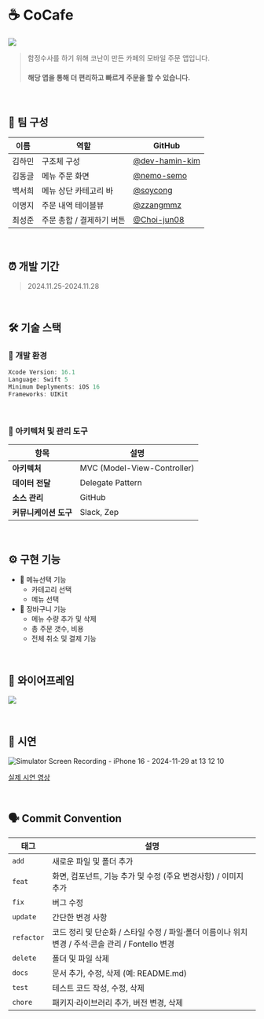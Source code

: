 # ☕️ CoCafe
![](https://velog.velcdn.com/images/soycong/post/6aac0ceb-0dad-405a-bfd9-8ea5b8fd22bd/image.png)

> 함정수사를 하기 위해 코난이 만든 카페의 모바일 주문 앱입니다.
> #### 해당 앱을 통해 더 편리하고 빠르게 주문을 할 수 있습니다.

<br>

## 👥 팀 구성

| 이름      | 역할       | GitHub                           |
| -------- | -------- | --------------------------------- |
| 김하민   | 구조체 구성 | [@dev-hamin-kim](https://github.com/dev-hamin-kim) |
| 김동글   | 메뉴 주문 화면 | [@nemo-semo](https://github.com/nemo-semo) |
| 백서희   | 메뉴 상단 카테고리 바 | [@soycong](https://github.com/soycong) |
| 이명지   | 주문 내역 테이블뷰 | [@zzangmmz](https://github.com/zzangmmz) |
| 최성준   | 주문 총합 / 결제하기 버튼 | [@Choi-jun08](https://github.com/Choi-jun08) |

<br>

## ⏰ 개발 기간
> 2024.11.25-2024.11.28

<br>

## 🛠️ 기술 스택

### 🍎 개발 환경
```  swift
Xcode Version: 16.1
Language: Swift 5
Minimum Deplyments: iOS 16
Frameworks: UIKit
```

<br>

### 📐 아키텍처 및 관리 도구

| **항목**              | **설명**                      |
|----------------------|-------------------------------|
| **아키텍처**           | MVC (Model-View-Controller)   |
| **데이터 전달**        | Delegate Pattern              |
| **소스 관리**          | GitHub                        |
| **커뮤니케이션 도구**  | Slack, Zep                    |

<br>

## ⚙️ 구현 기능
- 🧾 메뉴선택 기능
  - 카테고리 선택
  - 메뉴 선택
- 🛒 장바구니 기능
  - 메뉴 수량 추가 및 삭제
  - 총 주문 갯수, 비용
  - 전체 취소 및 결제 기능

<br>

## 🎨 와이어프레임
![](https://velog.velcdn.com/images/soycong/post/f141ffe5-a320-4fec-a964-40bbc3e4803e/image.png)

<br>

## 📱 시연
![Simulator Screen Recording - iPhone 16 - 2024-11-29 at 13 12 10](https://github.com/user-attachments/assets/1742445d-e541-4550-b8dc-a66d8273d1bb)

[실제 시연 영상](https://youtube.com/shorts/t5Kwp7IA9ps?si=d_npExXX8PWYIU-g)

<br>

## 🗣️ Commit Convention

| **태그** | **설명**                                                                                      |
|---------------|-----------------------------------------------------------------------------------------------|
| `add`         | 새로운 파일 및 폴더 추가                                                                      |
| `feat`        | 화면, 컴포넌트, 기능 추가 및 수정 (주요 변경사항) / 이미지 추가                                |
| `fix`         | 버그 수정                                                                                     |
| `update`      | 간단한 변경 사항                                                                              |
| `refactor`    | 코드 정리 및 단순화 / 스타일 수정 / 파일·폴더 이름이나 위치 변경 / 주석·콘솔 관리 / Fontello 변경 |
| `delete`      | 폴더 및 파일 삭제                                                                             |
| `docs`        | 문서 추가, 수정, 삭제 (예: README.md)                                                         |
| `test`        | 테스트 코드 작성, 수정, 삭제                                                                  |
| `chore`       | 패키지·라이브러리 추가, 버전 변경, 삭제                                                       
